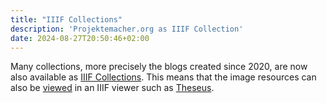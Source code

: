 ```yaml
---
title: "IIIF Collections"
description: 'Projektemacher.org as IIIF Collection'
date: 2024-08-27T20:50:46+02:00
---
```


Many collections, more precisely the blogs created since 2020, are now also available as [IIIF Collections](https://iiif.io/api/cookbook/recipe/0032-collection/). This means that the image resources can also be [viewed](https://theseusviewer.org/?iiif-content=https://projektemacher.org/collection.json) in an IIIF viewer such as [Theseus](https://theseusviewer.org/).
